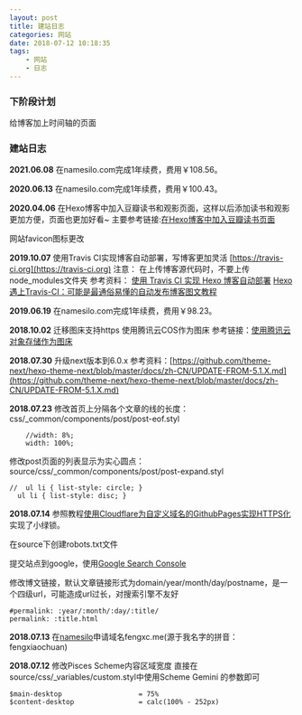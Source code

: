 ```yaml
---
layout: post
title: 建站日志
categories: 网站
date: 2018-07-12 10:18:35
tags:
    - 网站
    - 日志
---
```


### 下阶段计划
给博客加上时间轴的页面

<!-- more -->

### 建站日志
**2021.06.08**
在namesilo.com完成1年续费，费用￥108.56。

**2020.06.13**
在namesilo.com完成1年续费，费用￥100.43。

**2020.04.06**
在Hexo博客中加入豆瓣读书和观影页面，这样以后添加读书和观影更加方便，页面也更加好看~
主要参考链接:[在Hexo博客中加入豆瓣读书页面](https://bestzuo.cn/posts/hexo-douban.html)

网站favicon图标更改

**2019.10.07**
使用Travis CI实现博客自动部署，写博客更加灵活
[https://travis-ci.org](https://travis-ci.org)
注意：
在上传博客源代码时，不要上传node_modules文件夹
参考资料：
[使用 Travis CI 实现 Hexo 博客自动部署](https://xirikm.net/2019/826-2)
[Hexo遇上Travis-CI：可能是最通俗易懂的自动发布博客图文教程](https://juejin.im/post/5a1fa30c6fb9a045263b5d2a)

**2019.06.19**
在namesilo.com完成1年续费，费用￥98.23。

**2018.10.02**
迁移图床支持https
使用腾讯云COS作为图床
参考链接：[使用腾讯云对象存储作为图床](https://cooguyan.github.io/2018/04/20/%E4%BD%BF%E7%94%A8%E8%85%BE%E8%AE%AF%E4%BA%91%E5%AF%B9%E8%B1%A1%E5%AD%98%E5%82%A8%E4%BD%9C%E4%B8%BA%E5%9B%BE%E5%BA%8A/)

**2018.07.30**
升级next版本到6.0.x
参考资料：[https://github.com/theme-next/hexo-theme-next/blob/master/docs/zh-CN/UPDATE-FROM-5.1.X.md](https://github.com/theme-next/hexo-theme-next/blob/master/docs/zh-CN/UPDATE-FROM-5.1.X.md)

**2018.07.23**
修改首页上分隔各个文章的线的长度：css/_common/components/post/post-eof.styl
```shell
    //width: 8%;
    width: 100%;
```
修改post页面的列表显示为实心圆点：source/css/_common/components/post/post-expand.styl
```shell
//  ul li { list-style: circle; }
  ul li { list-style: disc; }
```

**2018.07.14**
参照教程[使用Cloudflare为自定义域名的GithubPages实现HTTPS化](https://steffan.cn/2017/03/22/use-cloudflare-to-implement-HTTPS-for-GithubPages-with-custom-domain-names/)
实现了小绿锁。

在source下创建robots.txt文件

提交站点到google，使用[Google Search Console](https://www.google.com/webmasters/)

修改博文链接，默认文章链接形式为domain/year/month/day/postname，是一个四级url，可能造成url过长，对搜索引擎不友好
```shell
#permalink: :year/:month/:day/:title/
permalink: :title.html
```

**2018.07.13**
在[namesilo](https://www.namesilo.com/)申请域名fengxc.me(源于我名字的拼音：fengxiaochuan)

**2018.07.12**
修改Pisces Scheme内容区域宽度
直接在source/css/_variables/custom.styl中使用Scheme Gemini 的参数即可
```shell
$main-desktop                   = 75%
$content-desktop                = calc(100% - 252px)
```
